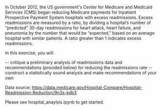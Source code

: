 In October 2012, the US government's Center for Medicare and Medicaid Services (CMS) began reducing Medicare payments for Inpatient Prospective Payment System hospitals with excess readmissions. Excess readmissions are measured by a ratio, by dividing a hospital’s number of “predicted” 30-day readmissions for heart attack, heart failure, and pneumonia by the number that would be “expected,” based on an average hospital with similar patients. A ratio greater than 1 indicates excess readmissions.

In this exercise, you will:

-- critique a preliminary analysis of readmissions data and recommendations (provided below) for reducing the readmissions rate
-- construct a statistically sound analysis and make recommendations of your own

Data source: https://data.medicare.gov/Hospital-Compare/Hospital-Readmission-Reduction/9n3s-kdb3

Please see hospital_anaylsis.ipynb to get started.